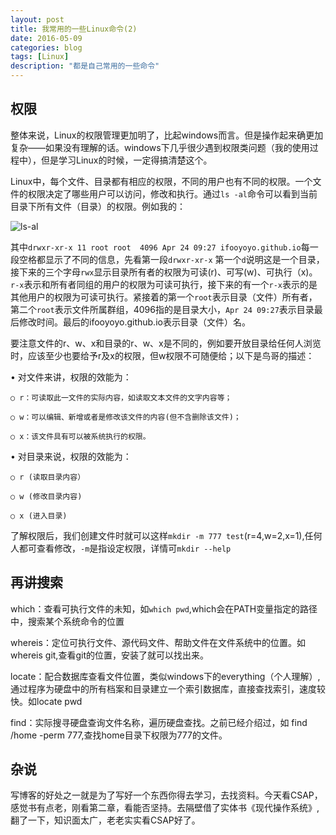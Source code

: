 ```yaml
---
layout: post
title: 我常用的一些Linux命令(2)
date: 2016-05-09
categories: blog
tags: [Linux]
description: "都是自己常用的一些命令"
---
```


## 权限

整体来说，Linux的权限管理更加明了，比起windows而言。但是操作起来确更加复杂——如果没有理解的话。windows下几乎很少遇到权限类问题（我的使用过程中），但是学习Linux的时候，一定得搞清楚这个。

Linux中，每个文件、目录都有相应的权限，不同的用户也有不同的权限。一个文件的权限决定了哪些用户可以访问，修改和执行。通过`ls -al`命令可以看到当前目录下所有文件（目录）的权限。例如我的：

![ls-al](http://7xsx6z.com2.z0.glb.clouddn.com/%E6%9D%83%E9%99%90.png)

其中`drwxr-xr-x 11 root root  4096 Apr 24 09:27 ifooyoyo.github.io`每一段空格都显示了不同的信息，先看第一段`drwxr-xr-x` 第一个`d`说明这是一个目录，接下来的三个字母`rwx`显示目录所有者的权限为可读(r)、可写(w)、可执行（x)。`r-x`表示和所有者同组的用户的权限为可读可执行，接下来的有一个`r-x`表示的是其他用户的权限为可读可执行。紧接着的第一个`root`表示目录（文件）所有者，第二个`root`表示文件所属群组，4096指的是目录大小，`Apr 24 09:27`表示目录最后修改时间。最后的ifooyoyo.github.io表示目录（文件）名。

要注意文件的r、w、x和目录的r、w、x是不同的，例如要开放目录给任何人浏览时，应该至少也要给予r及x的权限，但w权限不可随便给；以下是鸟哥的描述：

• 对文件来讲，权限的效能为：

    ○ r：可读取此一文件的实际内容，如读取文本文件的文字内容等；

    ○ w：可以编辑、新增或者是修改该文件的内容(但不含删除该文件)；

    ○ x：该文件具有可以被系统执行的权限。

• 对目录来说，权限的效能为：

    ○ r (读取目录内容）

    ○ w (修改目录内容)

    ○ x (进入目录)

了解权限后，我们创建文件时就可以这样`mkdir -m 777 test`(r=4,w=2,x=1),任何人都可查看修改，`-m`是指设定权限，详情可`mkdir --help`

## 再讲搜索

which：查看可执行文件的未知，如`which pwd`,which会在PATH变量指定的路径中，搜索某个系统命令的位置

whereis：定位可执行文件、源代码文件、帮助文件在文件系统中的位置。如whereis git,查看git的位置，安装了就可以找出来。

locate：配合数据库查看文件位置，类似windows下的everything（个人理解）,通过程序为硬盘中的所有档案和目录建立一个索引数据库，直接查找索引，速度较快。如locate pwd

find：实际搜寻硬盘查询文件名称，遍历硬盘查找。之前已经介绍过，如 find /home -perm 777,查找home目录下权限为777的文件。

## 杂说

写博客的好处之一就是为了写好一个东西你得去学习，去找资料。今天看CSAP，感觉书有点老，刚看第二章，看能否坚持。去隔壁借了实体书《现代操作系统》,翻了一下，知识面太广，老老实实看CSAP好了。
